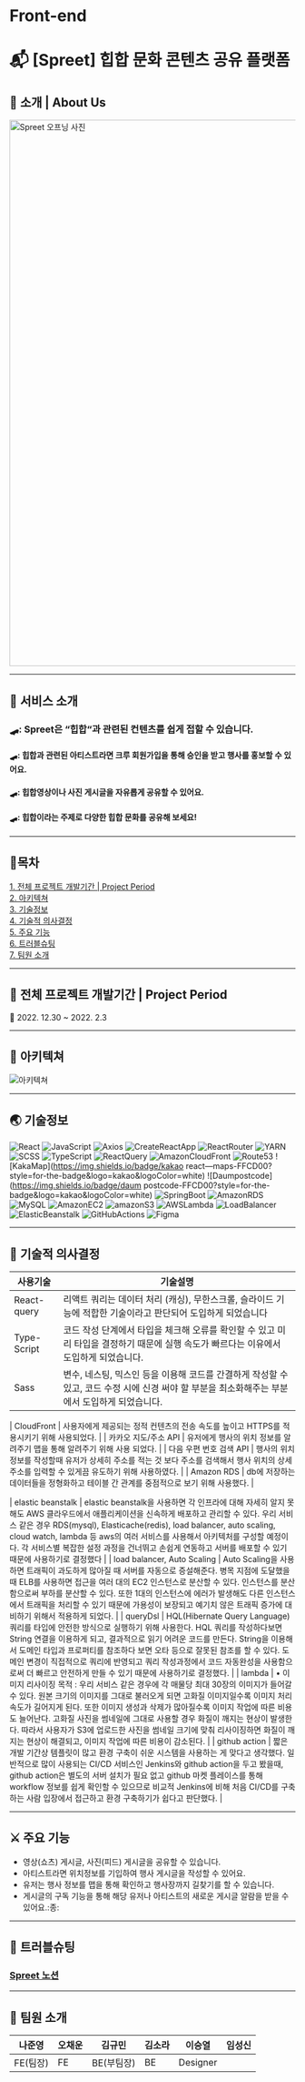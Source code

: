 # Front-end

# :mailbox_with_mail: [Spreet] 힙합 문화 콘텐츠 공유 플랫폼

## :house_with_garden: 소개 | About Us

<img width="960" alt="Spreet 오프닝 사진" src="https://files.slack.com/files-pri/T01L2TNGW3T-F04NFBK98DP/1.png">

---

## :tada: 서비스 소개

### 🛹: Spreet은 “힙합“과 관련된 컨텐츠를 쉽게 접할 수 있습니다.

#### 🛹: 힙합과 관련된 아티스트라면 크루 회원가입을 통해 승인을 받고 행사를 홍보할 수 있어요.

#### 🛹: 힙합영상이나 사진 게시글을 자유롭게 공유할 수 있어요.

#### 🛹: 힙합이라는 주제로 다양한 힙합 문화를 공유해 보세요!

---

## 📜목차

[1. 전체 프로젝트 개발기간 | Project Period](#-전체-프로젝트-개발기간--project-period)  
[2. 아키텍쳐](#아키텍쳐)  
[3. 기술정보](#기술정보)  
[4. 기술적 의사결정](#기술적-의사결정)  
[5. 주요 기능](#주요-기능)  
[6. 트러블슈팅](#트러블슈팅)  
[7. 팀원 소개](#팀원-소개)

---

## :calendar: 전체 프로젝트 개발기간 | Project Period

:pushpin: 2022. 12.30 ~ 2022. 2.3

---

## :nut_and_bolt: 아키텍쳐

![아키텍쳐](https://files.slack.com/files-pri/T04KJCVCHQU-F04NGV16925/image.png)

---

## :earth_asia: 기술정보

![React](https://img.shields.io/badge/react-67DCF7?style=for-the-badge&logo=react&logoColor=white)
![JavaScript](https://img.shields.io/badge/javascript-F7DF1E?style=for-the-badge&logo=javascript&logoColor=white)
![Axios](https://img.shields.io/badge/axios-5A29E4?style=for-the-badge&logo=axios&logoColor=white)
![CreateReactApp](https://img.shields.io/badge/createreactapp-09D3AC?style=for-the-badge&logo=createreactapp&logoColor=white)
![ReactRouter](https://img.shields.io/badge/reactrouter-CA4245?style=for-the-badge&logo=reactrouter&logoColor=white)
![YARN](https://img.shields.io/badge/yarn-2C8EBB?style=for-the-badge&logo=yarn&logoColor=white)
![SCSS](https://img.shields.io/badge/Sass-CC6699?style=for-the-badge&logo=Sass&logoColor=white)
![TypeScript](https://img.shields.io/badge/TypeScript-3178C6?style=for-the-badge&logo=TypeScript&logoColor=ffffff)
![ReactQuery](https://img.shields.io/badge/react_query-FF4154?style=for-the-badge&logo=reactquery&logoColor=white)
![AmazonCloudFront](https://img.shields.io/badge/AmazonCloudFront-DF5146?style=for-the-badge&logo=amazoncloudfront&logoColor=white)
![Route53](https://img.shields.io/badge/Route53-F58340?style=for-the-badge&logo=route53&logoColor=white)
![KakaMap](https://img.shields.io/badge/kakao react―maps-FFCD00?style=for-the-badge&logo=kakao&logoColor=white)
![Daumpostcode](https://img.shields.io/badge/daum postcode-FFCD00?style=for-the-badge&logo=kakao&logoColor=white)
![SpringBoot](https://img.shields.io/badge/springboot-6DB33F?style=for-the-badge&logo=springboot&logoColor=white)
![AmazonRDS](https://img.shields.io/badge/amazonRDS-527FFF?style=for-the-badge&logo=amazonrds&logoColor=white)
![MySQL](https://img.shields.io/badge/MySQL-4479A1?style=for-the-badge&logo=mysql&logoColor=white)
![AmazonEC2](https://img.shields.io/badge/amazonEC2-FF9900?style=for-the-badge&logo=amazonec2&logoColor=white)
![amazonS3](https://img.shields.io/badge/amazonS3-569A31?style=for-the-badge&logo=amazons3&logoColor=white)
![AWSLambda](https://img.shields.io/badge/AWSLambda-FF9900?style=for-the-badge&logo=awslambda&logoColor=white)
![LoadBalancer](https://img.shields.io/badge/LoadBalancer-F48340?style=for-the-badge&logo=loadbalancer&logoColor=white)
![ElasticBeanstalk](https://img.shields.io/badge/ElasticBeanstalk-924F29?style=for-the-badge&logo=elasticbeanstalk&logoColor=white)
![GitHubActions](https://img.shields.io/badge/githubactions-2088FF?style=for-the-badge&logo=githubactions&logoColor=white)
![Figma](https://img.shields.io/badge/figma-F24E1E?style=for-the-badge&logo=figma&logoColor=white)

---

## :wrench: 기술적 의사결정

| 사용기술    | 기술설명                                                                                                                                       |
| ----------- | ---------------------------------------------------------------------------------------------------------------------------------------------- |
| React-query | 리액트 쿼리는 데이터 처리 (캐싱), 무한스크롤, 슬라이드 기능에 적합한 기술이라고 판단되어 도입하게 되었습니다                                   |
| Type-Script | 코드 작성 단계에서 타입을 체크해 오류를 확인할 수 있고 미리 타입을 결정하기 때문에 실행 속도가 빠르다는 이유에서 도입하게 되었습니다.          |
| Sass        | 변수, 네스팅, 믹스인 등을 이용해 코드를 간결하게 작성할 수 있고, 코드 수정 시에 신경 써야 할 부분을 최소화해주는 부분에서 도입하게 되었습니다. |

| CloudFront | 사용자에게 제공되는 정적 컨텐츠의 전송 속도를 높이고 HTTPS를 적용시키기 위해 사용되었다. |
| 카카오 지도/주소 API | 유저에게 행사의 위치 정보를 알려주기 맵을 통해 알려주기 위해 사용 되었다. |
| 다음 우편 번호 검색 API | 행사의 위치 정보를 작성할때 유저가 상세히 주소를 적는 것 보다 주소를 검색해서 행사 위치의 상세 주소를 입력할 수 있게끔 유도하기 위해 사용하였다. |
| Amazon RDS | db에 저장하는 데이터들을 정형화하고 테이블 간 관계를 중점적으로 보기 위해 사용했다. |

| elastic beanstalk | elastic beanstalk을 사용하면 각 인프라에 대해 자세히 알지 못해도 AWS 클라우드에서 애플리케이션을 신속하게 배포하고 관리할 수 있다. 우리 서비스 같은 경우 RDS(mysql), Elasticache(redis), load balancer, auto scaling, cloud watch, lambda 등 aws의 여러 서비스를 사용해서 아키텍처를 구성할 예정이다. 각 서비스별 복잡한 설정 과정을 건너뛰고 손쉽게 연동하고 서버를 배포할 수 있기 때문에 사용하기로 결정했다 |
| load balancer, Auto Scaling | Auto Scaling을 사용하면 트래픽이 과도하게 많아질 때 서버를 자동으로 증설해준다. 병목 지점에 도달했을 때 ELB를 사용하면 접근을 여러 대의 EC2 인스턴스로 분산할 수 있다. 인스턴스를 분산함으로써 부하를 분산할 수 있다. 또한 1대의 인스턴스에 에러가 발생해도 다른 인스턴스에서 트래픽을 처리할 수 있기 때문에 가용성이 보장되고 예기치 않은 트래픽 증가에 대비하기 위해서 적용하게 되었다. |
| queryDsl | HQL(Hibernate Query Language) 쿼리를 타입에 안전한 방식으로 실행하기 위해 사용한다. HQL 쿼리를 작성하다보면 String 연결을 이용하게 되고, 결과적으로 읽기 어려운 코드를 만든다. String을 이용해서 도메인 타입과 프로퍼티를 참조하다 보면 오타 등으로 잘못된 참조를 할 수 있다. 도메인 변경이 직접적으로 쿼리에 반영되고 쿼리 작성과정에서 코드 자동완성을 사용함으로써 더 빠르고 안전하게 만들 수 있기 때문에 사용하기로 결정했다. |
| lambda | • 이미지 리사이징 목적 : 우리 서비스 같은 경우에 각 매물당 최대 30장의 이미지가 들어갈 수 있다. 원본 크기의 이미지를 그대로 불러오게 되면 고화질 이미지일수록 이미지 처리 속도가 길어지게 된다. 또한 이미지 생성과 삭제가 많아질수록 이미지 작업에 따른 비용도 늘어난다. 고화질 사진을 썸네일에 그대로 사용할 경우 화질이 깨지는 현상이 발생한다. 따라서 사용자가 S3에 업로드한 사진을 썸네일 크기에 맞춰 리사이징하면 화질이 깨지는 현상이 해결되고, 이미지 작업에 따른 비용이 감소된다. |
| github action | 짧은 개발 기간상 템플릿이 많고 환경 구축이 쉬운 시스템을 사용하는 게 맞다고 생각했다. 일반적으로 많이 사용되는 CI/CD 서비스인 Jenkins와 github action을 두고 봤을때, github action은 별도의 서버 설치가 필요 없고 github 마켓 플레이스를 통해 workflow 정보를 쉽게 확인할 수 있으므로 비교적 Jenkins에 비해 처음 CI/CD를 구축하는 사람 입장에서 접근하고 환경 구축하기가 쉽다고 판단했다. |

---

## :crossed_swords: 주요 기능

- 영상(쇼츠) 게시글, 사진(피드) 게시글을 공유할 수 있습니다.
- 아티스트라면 위치정보를 기입하여 행사 게시글을 작성할 수 있어요.
- 유저는 행사 정보를 맵을 통해 확인하고 행사장까지 길찾기를 할 수 있습니다.
- 게시글의 구독 기능을 통해 해당 유저나 아티스트의 새로운 게시글 알람을 받을 수 있어요.:종:

---

## :sparkler: 트러블슈팅

### [Spreet 노션](https://www.notion.so/Spreet-b6601fb63c764ec58a91570dabfd07cb)

---

## :flamingo: 팀원 소개

| 나준영   | 오채운 | 김규민     | 김소라 | 이승열   | 임성신 |
| -------- | ------ | ---------- | ------ | -------- | ------ |
| FE(팀장) | FE     | BE(부팀장) | BE     | Designer |
